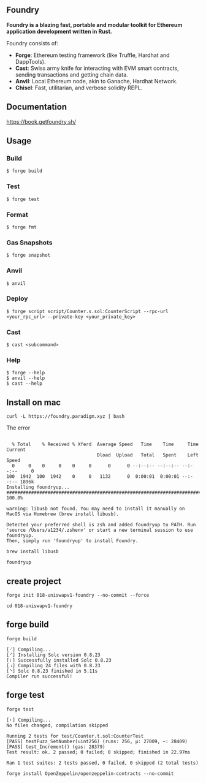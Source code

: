 ## Foundry

**Foundry is a blazing fast, portable and modular toolkit for Ethereum application development written in Rust.**

Foundry consists of:

-   **Forge**: Ethereum testing framework (like Truffle, Hardhat and DappTools).
-   **Cast**: Swiss army knife for interacting with EVM smart contracts, sending transactions and getting chain data.
-   **Anvil**: Local Ethereum node, akin to Ganache, Hardhat Network.
-   **Chisel**: Fast, utilitarian, and verbose solidity REPL.

## Documentation

https://book.getfoundry.sh/

## Usage

### Build

```shell
$ forge build
```

### Test

```shell
$ forge test
```

### Format

```shell
$ forge fmt
```

### Gas Snapshots

```shell
$ forge snapshot
```

### Anvil

```shell
$ anvil
```

### Deploy

```shell
$ forge script script/Counter.s.sol:CounterScript --rpc-url <your_rpc_url> --private-key <your_private_key>
```

### Cast

```shell
$ cast <subcommand>
```

### Help

```shell
$ forge --help
$ anvil --help
$ cast --help
```





## Install on mac

```shell
curl -L https://foundry.paradigm.xyz | bash
```

The error 

```shell

  % Total    % Received % Xferd  Average Speed   Time    Time     Time  Current
                                 Dload  Upload   Total   Spent    Left  Speed
  0     0    0     0    0     0      0      0 --:--:-- --:--:-- --:--:--     0
100  1942  100  1942    0     0   1132      0  0:00:01  0:00:01 --:--:-- 1896k
Installing foundryup...
######################################################################## 100.0%

warning: libusb not found. You may need to install it manually on MacOS via Homebrew (brew install libusb).

Detected your preferred shell is zsh and added foundryup to PATH. Run 'source /Users/a1234/.zshenv' or start a new terminal session to use foundryup.
Then, simply run 'foundryup' to install Foundry.

```

```shell
brew install libusb
```

```shell
foundryup
```



## create project

```shell
forge init 018-uniswapv1-foundry --no-commit --force
```

```shell
cd 018-uniswapv1-foundry 
```

## forge build

```shell
forge build
```

```shell
[⠊] Compiling...
[⠊] Installing Solc version 0.8.23
[⠆] Successfully installed Solc 0.8.23
[⠰] Compiling 24 files with 0.8.23
[⠑] Solc 0.8.23 finished in 5.11s
Compiler run successful!

```

## forge test

```shell
forge test

```

```shell
[⠆] Compiling...
No files changed, compilation skipped

Running 2 tests for test/Counter.t.sol:CounterTest
[PASS] testFuzz_SetNumber(uint256) (runs: 256, μ: 27009, ~: 28409)
[PASS] test_Increment() (gas: 28379)
Test result: ok. 2 passed; 0 failed; 0 skipped; finished in 22.97ms
 
Ran 1 test suites: 2 tests passed, 0 failed, 0 skipped (2 total tests)
```

```shell
forge install OpenZeppelin/openzeppelin-contracts --no-commit 
```
